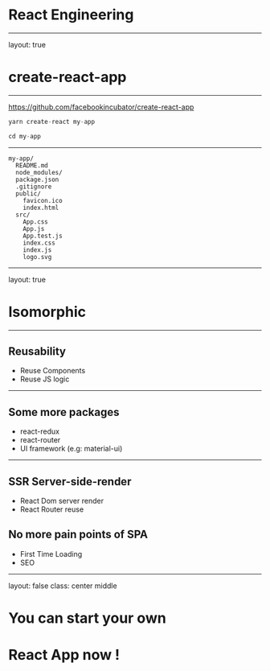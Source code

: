 # React Engineering

---
layout: true
# create-react-app
---

https://github.com/facebookincubator/create-react-app

```js
yarn create-react my-app

cd my-app
```
---

```plain
my-app/
  README.md
  node_modules/
  package.json
  .gitignore
  public/
    favicon.ico
    index.html
  src/
    App.css
    App.js
    App.test.js
    index.css
    index.js
    logo.svg
```

---
layout: true
# Isomorphic

---

## Reusability
- Reuse Components
- Reuse JS logic

---
## Some more packages

- react-redux
- react-router
- UI framework (e.g: material-ui)

---

## SSR Server-side-render
- React Dom server render
- React Router reuse

## No more pain points of SPA
- First Time Loading
- SEO

---
layout: false
class: center middle
# You can start your own
# React App now !
